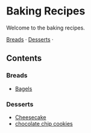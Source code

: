 # Baking Recipes

Welcome to the baking recipes.

[Breads](#breads) &middot; [Desserts](#desserts) &middot; 

## Contents

### Breads
* [Bagels](./food/bread/bagels.md)

### Desserts
* [Cheesecake](./food/desserts/cheesecake.md)
* [chocolate chip cookies](./food/desserts/chocolate-chip-cookies.md)

